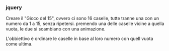 ### jquery
Creare il "Gioco del 15", ovvero ci sono 16 caselle, tutte tranne una con un numero da 1 a 15, senza ripetersi.
premendo una delle caselle vicine a quella vuota, le due si scambiano con una animazione.

L'obbiettivo è ordinare le caselle in base al loro numero con quell vuota come ultima.

